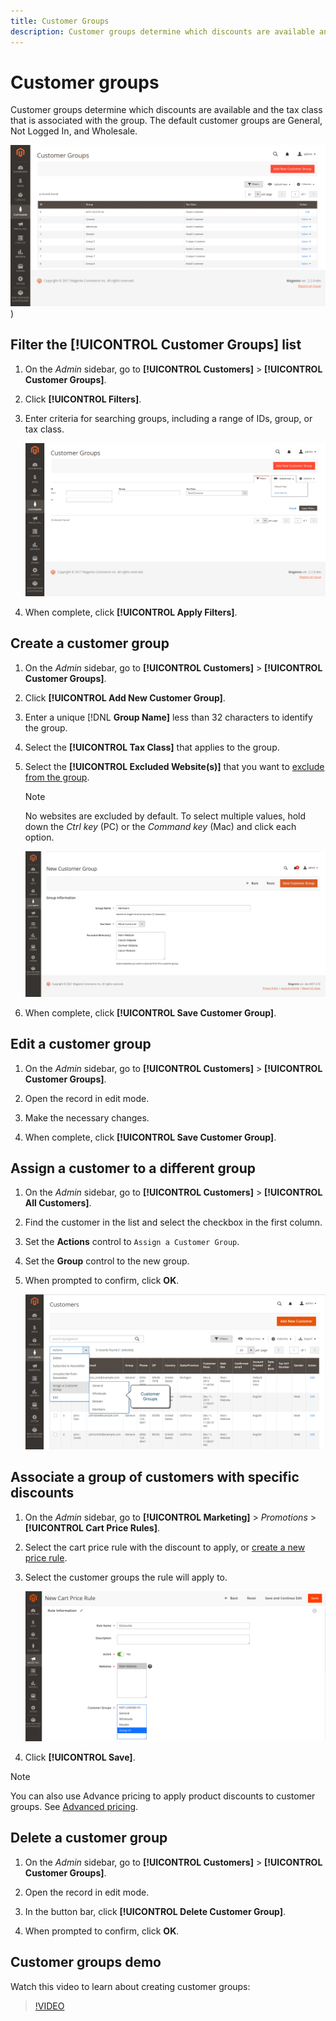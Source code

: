 ```yaml
---
title: Customer Groups
description: Customer groups determine which discounts are available and the tax class that is associated with the group.
---
```


# Customer groups

Customer groups determine which discounts are available and the tax class that is associated with the group. The default customer groups are General, Not Logged In, and Wholesale.

![Customer Groups](assets/customer-groups.png))<!-- zoom -->

## Filter the [!UICONTROL Customer Groups] list

1. On the _Admin_ sidebar, go to **[!UICONTROL Customers]** > **[!UICONTROL Customer Groups]**.

1. Click **[!UICONTROL Filters]**.

1. Enter criteria for searching groups, including a range of IDs, group, or tax class.

   ![Filtering Options](assets/groups-filters.png)<!-- zoom -->

1. When complete, click **[!UICONTROL Apply Filters]**.

## Create a customer group

1. On the _Admin_ sidebar, go to **[!UICONTROL Customers]** > **[!UICONTROL Customer Groups]**.

1. Click **[!UICONTROL Add New Customer Group]**.

1. Enter a unique [!DNL **Group Name]** less than 32 characters to identify the group.

1. Select the **[!UICONTROL Tax Class]** that applies to the group.

1. Select the **[!UICONTROL Excluded Website(s)]** that you want to [exclude from the group](https://developer.adobe.com/commerce/php/development/components/indexing/optimization/).

   >[!NOTE]
   >
   > No websites are excluded by default. To select multiple values, hold down the _Ctrl key_ (PC) or the _Command key_ (Mac) and click each option.

   ![Group Information](assets/group-information.png)<!-- zoom -->

1. When complete, click **[!UICONTROL Save Customer Group]**.

## Edit a customer group

1. On the _Admin_ sidebar, go to **[!UICONTROL Customers]** > **[!UICONTROL Customer Groups]**.

1. Open the record in edit mode.

1. Make the necessary changes.

1. When complete, click **[!UICONTROL Save Customer Group]**.

## Assign a customer to a different group

1. On the _Admin_ sidebar, go to **[!UICONTROL Customers]** > **[!UICONTROL All Customers]**.

1. Find the customer in the list and select the checkbox in the first column.

1. Set the **Actions** control to `Assign a Customer Group`.

1. Set the **Group** control to the new group.

1. When prompted to confirm, click **OK**.

   ![Assign a Customer Group](assets/group-assign.png)<!-- zoom -->

## Associate a group of customers with specific discounts

1. On the _Admin_ sidebar, go to **[!UICONTROL Marketing]** > _Promotions_ > **[!UICONTROL Cart Price Rules]**.

1. Select the cart price rule with the discount to apply, or [create a new price rule](../merchandising-promotions/price-rules-catalog.md).

1. Select the customer groups the rule will apply to.

   ![Customer Group to Specific Discounts](assets/group-discount.png)<!-- zoom -->

1. Click **[!UICONTROL Save]**.

>[!NOTE]
>
> You can also use Advance pricing to apply product discounts to customer groups. See [Advanced pricing](../catalog/product-price-group.md).

## Delete a customer group

1. On the _Admin_ sidebar, go to **[!UICONTROL Customers]** > **[!UICONTROL Customer Groups]**.

1. Open the record in edit mode.

1. In the button bar, click **[!UICONTROL Delete Customer Group]**.

1. When prompted to confirm, click **OK**.

## Customer groups demo

Watch this video to learn about creating customer groups:

>[!VIDEO](https://video.tv.adobe.com/v/343660/?quality=12)
